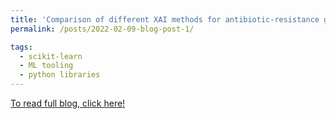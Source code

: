 ```yaml
---
title: 'Comparison of different XAI methods for antibiotic-resistance genes occurrence at recreational beaches'
permalink: /posts/2022-02-09-blog-post-1/

tags:
  - scikit-learn
  - ML tooling
  - python libraries
---
```


[To read full blog, click here!](https://xai-arg-jema.readthedocs.io)